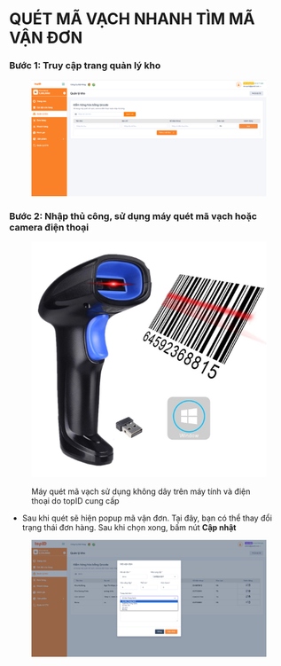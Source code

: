 # QUÉT MÃ VẠCH NHANH TÌM MÃ VẬN ĐƠN



### Bước 1: Truy cập trang quản lý kho

<figure><img src="../../.gitbook/assets/image (35).png" alt=""><figcaption></figcaption></figure>

### Bước 2: Nhập thủ công, sử dụng máy quét mã vạch hoặc camera điện thoại&#x20;

<figure><img src="../../.gitbook/assets/image (4) (1).png" alt=""><figcaption><p>Máy quét mã vạch sử dụng không dây trên máy tính và điện thoại do topID cung cấp</p></figcaption></figure>

* Sau khi quét sẽ hiện popup mã vận đơn. Tại đây, bạn có thể thay đổi trạng thái đơn hàng. Sau khi chọn xong, bấm nút **Cập nhật**

<figure><img src="../../.gitbook/assets/image (2) (1) (1) (1).png" alt=""><figcaption></figcaption></figure>

